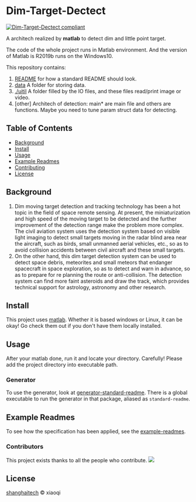 # Dim-Target-Dectect

[![Dim-Target-Dectect compliant](https://img.shields.io/badge/readme%20style-standard-brightgreen.svg?style=flat-square)](https://github.com/xiaoqi35/Dim-Target-Dectect)

A architech realized by **matlab** to detect dim and little point target.

The code of the whole project runs in Matlab environment. And the version of Matlab is R2019b runs on the Windows10.  

This repository contains:

1. [README](README.md) for how a standard README should look.
2. [data](./data/) A folder for storing data.
3. [./uitil](./uitil/) A folder filled by the IO files, and these files read/print image or video.
4. [other] Architech of detection: main* are main file and others are functions. Maybe you need to tune param struct data for detecting.

## Table of Contents

- [Background](#background)
- [Install](#install)
- [Usage](#usage)
- [Example Readmes](#example-readmes)
- [Contributing](#contributing)
- [License](#license)

## Background

1. Dim moving target detection and tracking technology has been a hot topic in the field of space remote sensing. At present, the miniaturization and high speed of the moving target to be detected and the further improvement of the detection range make the problem more complex. The civil aviation system uses the detection system based on visible light imaging to detect small targets moving in the radar blind area near the aircraft, such as birds, small unmanned aerial vehicles, etc., so as to avoid collision accidents between civil aircraft and these small targets. 
2. On the other hand, this dim target detection system can be used to detect space debris, meteorites and small meteors that endanger spacecraft in space exploration, so as to detect and warn in advance, so as to prepare for re planning the route or anti-collision. The detection system can find more faint asteroids and draw the track, which provides technical support for astrology, astronomy and other research.

## Install

This project uses [matlab](https://ww2.mathworks.cn/downloads/web_downloads/). Whether it is based windows or Linux, it can be okay! Go check them out if you don't have them locally installed.

## Usage

After your matlab done, run it and locate your directory. Carefully! Please add the project directory into executable path.  

### Generator

To use the generator, look at [generator-standard-readme](https://github.com/RichardLitt/generator-standard-readme). There is a global executable to run the generator in that package, aliased as `standard-readme`.

## Example Readmes

To see how the specification has been applied, see the [example-readmes](example-readmes/).

### Contributors

This project exists thanks to all the people who contribute. 
<a href="graphs/contributors"><img src="https://opencollective.com/standard-readme/contributors.svg?width=890&button=false" /></a>


## License

[shanghaitech](LICENSE) © xiaoqi
